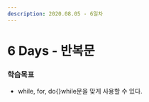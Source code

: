 ```yaml
---
description: 2020.08.05 - 6일차
---
```


# 6 Days - 반복문

### 학습목표

* while, for, do{}while문을 맞게 사용할 수 있다.

